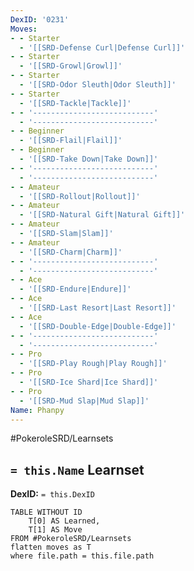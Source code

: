 ```yaml
---
DexID: '0231'
Moves:
- - Starter
  - '[[SRD-Defense Curl|Defense Curl]]'
- - Starter
  - '[[SRD-Growl|Growl]]'
- - Starter
  - '[[SRD-Odor Sleuth|Odor Sleuth]]'
- - Starter
  - '[[SRD-Tackle|Tackle]]'
- - '---------------------------'
  - '---------------------------'
- - Beginner
  - '[[SRD-Flail|Flail]]'
- - Beginner
  - '[[SRD-Take Down|Take Down]]'
- - '---------------------------'
  - '---------------------------'
- - Amateur
  - '[[SRD-Rollout|Rollout]]'
- - Amateur
  - '[[SRD-Natural Gift|Natural Gift]]'
- - Amateur
  - '[[SRD-Slam|Slam]]'
- - Amateur
  - '[[SRD-Charm|Charm]]'
- - '---------------------------'
  - '---------------------------'
- - Ace
  - '[[SRD-Endure|Endure]]'
- - Ace
  - '[[SRD-Last Resort|Last Resort]]'
- - Ace
  - '[[SRD-Double-Edge|Double-Edge]]'
- - '---------------------------'
  - '---------------------------'
- - Pro
  - '[[SRD-Play Rough|Play Rough]]'
- - Pro
  - '[[SRD-Ice Shard|Ice Shard]]'
- - Pro
  - '[[SRD-Mud Slap|Mud Slap]]'
Name: Phanpy
---
```


#PokeroleSRD/Learnsets

## `= this.Name` Learnset

**DexID:** `= this.DexID`

```dataview
TABLE WITHOUT ID
    T[0] AS Learned,
    T[1] AS Move
FROM #PokeroleSRD/Learnsets
flatten moves as T
where file.path = this.file.path
```
